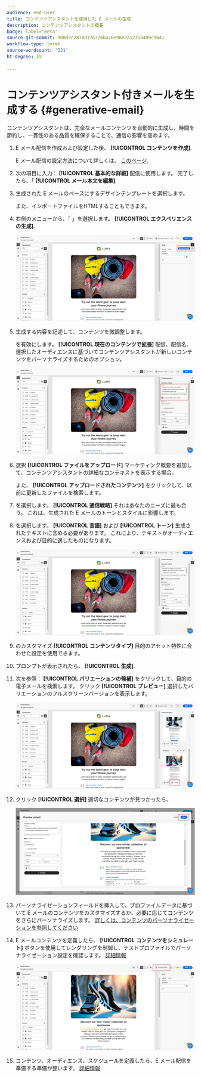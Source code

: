 ```yaml
---
audience: end-user
title: コンテンツアシスタントを使用した E メールの生成
description: コンテンツアシスタントの概要
badge: label="Beta"
source-git-commit: 900d2e2870d176726ba26e98e2a1231a499c9641
workflow-type: tm+mt
source-wordcount: '331'
ht-degree: 3%

---
```


# コンテンツアシスタント付きメールを生成する {#generative-email}

コンテンツアシスタントは、完全なメールコンテンツを自動的に生成し、時間を節約し、一貫性のある品質を確保することで、通信の影響を高めます。

1. E メール配信を作成および設定した後、 **[!UICONTROL コンテンツを作成]**.

   E メール配信の設定方法について詳しくは、 [このページ](../content/create-email-content.md).

1. 次の項目に入力： **[!UICONTROL 基本的な詳細]** 配信に使用します。 完了したら、「 **[!UICONTROL メール本文を編集]**.

1. 生成された E メールのベースにするデザインテンプレートを選択します。

   また、インポートファイルをHTMLすることもできます。

1. 右側のメニューから、「 」を選択します。 **[!UICONTROL エクスペリエンスの生成]**.

   ![](assets/email-genai-1.png)

1. 生成する内容を記述して、コンテンツを微調整します。

   を有効にします。 **[!UICONTROL 現在のコンテンツで拡張]** 配信、配信名、選択したオーディエンスに基づいてコンテンツアシスタントが新しいコンテンツをパーソナライズするためのオプション。

   ![](assets/email-genai-2.png)

1. 選択 **[!UICONTROL ファイルをアップロード]** マーケティング概要を追加して、コンテンツアシスタントの詳細なコンテキストを表示する場合。

   また、 **[!UICONTROL アップロードされたコンテンツ]** をクリックして、以前に更新したファイルを検索します。

1. を選択します。 **[!UICONTROL 通信戦略]** それはあなたのニーズに最も合う。 これは、生成された E メールのトーンとスタイルに影響します。

1. を選択します。 **[!UICONTROL 言語]** および **[!UICONTROL トーン]** 生成されたテキストに含める必要があります。 これにより、テキストがオーディエンスおよび目的に適したものになります。

   ![](assets/email-genai-3.png)

1. のカスタマイズ **[!UICONTROL コンテンツタイプ]** 目的のアセット特性に合わせた設定を使用できます。

1. プロンプトが表示されたら、 **[!UICONTROL 生成]**.

1. 次を参照： **[!UICONTROL バリエーションの候補]** をクリックして、目的の電子メールを検索します。 クリック **[!UICONTROL プレビュー]** 選択したバリエーションのフルスクリーンバージョンを表示します。

   ![](assets/email-genai-4.png)

1. クリック **[!UICONTROL 選択]** 適切なコンテンツが見つかったら、

   ![](assets/email-genai-5.png)

1. パーソナライゼーションフィールドを挿入して、プロファイルデータに基づいて E メールのコンテンツをカスタマイズするか、必要に応じてコンテンツをさらにパーソナライズします。 [詳しくは、コンテンツのパーソナライゼーションを参照してください](../personalization/personalize.md)

1. E メールコンテンツを定義したら、 **[!UICONTROL コンテンツをシミュレート]** ボタンを使用してレンダリングを制御し、テストプロファイルでパーソナライゼーション設定を確認します。  [詳細情報](../preview-test/preview-content.md)

   ![](assets/email-genai-6.png)

1. コンテンツ、オーディエンス、スケジュールを定義したら、E メール配信を準備する準備が整います。 [詳細情報](../monitor/prepare-send.md)

